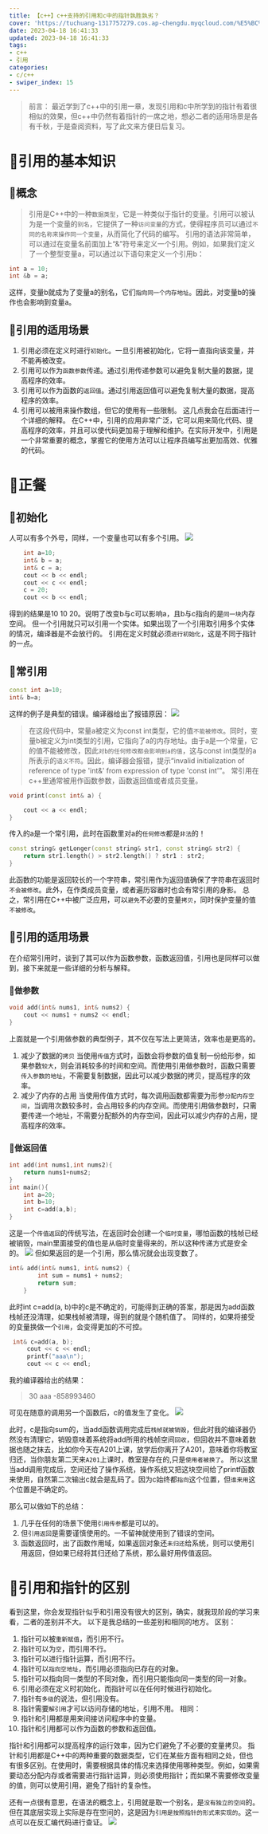 ```yaml
---
title: 【c++】c++支持的引用和c中的指针孰胜孰劣？
cover: 'https://tuchuang-1317757279.cos.ap-chengdu.myqcloud.com/%E5%BC%95%E7%94%A8-5.png'
date: 2023-04-18 16:41:33
updated: 2023-04-18 16:41:33
tags:
- c++
- 引用
categories:
- c/c++
- swiper_index: 15
---
```


> 前言： 最近学到了c++中的引用一章，发现引用和c中所学到的指针有着很相似的效果，但c++中仍然有着指针的一席之地，想必二者的适用场景是各有千秋，于是查阅资料，写了此文来方便日后复习。

# 🍐引用的基本知识
## 🍊概念
>引用是C++中的一种`数据类型`，它是一种类似于指针的变量。引用可以被认为是一个变量的`别名`，它提供了一种`访问变量`的方式，使得程序员可以通过`不同的名称来操作同一个变量`，从而简化了代码的编写。
引用的语法非常简单，可以通过在变量名前面加上“&”符号来定义一个引用。例如，如果我们定义了一个整型变量a，可以通过以下语句来定义一个引用b：

```c++
int a = 10;
int &b = a;
```

这样，变量b就成为了变量a的别名，它们`指向同一个内存地址`。因此，对变量b的操作也会影响到变量a。

## 🍅引用的适用场景

1. 引用必须在定义时进行`初始化`。一旦引用被初始化，它将一直指向该变量，并不能再被改变。
2. 引用可以作为`函数参数`传递。通过引用传递参数可以避免复制大量的数据，提高程序的效率。
3. 引用可以作为函数的`返回值`。通过引用返回值可以避免复制大量的数据，提高程序的效率。
4. 引用可以被用来操作数组，但它的使用有一些限制。
这几点我会在后面进行一个详细的解释。
在C++中，引用的应用非常广泛，它可以用来简化代码、提高程序的效率，并且可以使代码更加易于理解和维护。在实际开发中，引用是一个非常重要的概念，掌握它的使用方法可以让程序员编写出更加高效、优雅的代码。

# 🍑正餐
## 🥑初始化
人可以有多个外号，同样，一个变量也可以有多个引用。
<img src='https://tuchuang-1317757279.cos.ap-chengdu.myqcloud.com/%E5%BC%95%E7%94%A8-1.png'>
```c++
    int a=10;
    int& b = a;
	int& c = a;
	cout << b << endl;
	cout << c << endl;
	c = 20;
	cout << b << endl;
```
得到的结果是10 10 20。说明了改变b与c可以影响a，且b与c指向的是`同一块`内存空间。
但一个引用就只可以引用一个实体。如果出现了一个引用取引用多个实体的情况，编译器是不会放行的。
引用在定义时就必须`进行初始化`，这是不同于指针的一点。

## 🍍常引用
```c++
const int a=10;
int& b=a;
```
这样的例子是典型的错误。编译器给出了报错原因：
<img src='https://tuchuang-1317757279.cos.ap-chengdu.myqcloud.com/%E5%BC%95%E7%94%A8-2.png'>
> 在这段代码中，常量a被定义为const int类型，它的值`不能被修改`。同时，变量b被定义为int类型的引用，它指向了a的内存地址。由于a是一个常量，它的值不能被修改，因此`对b的任何修改都会影响到a的值`，这与const int类型的a所表示的`语义不符`。因此，编译器会报错，提示“invalid initialization of reference of type 'int&' from expression of type 'const int'”。
常引用在c++里通常被用作函数参数，函数返回值或者成员变量。
```c++
void print(const int& a) {

	cout << a << endl;
}
```
传入的a是一个常引用，此时在函数里对a的`任何修改`都是`非法`的！
```c++
const string& getLonger(const string& str1, const string& str2) {
    return str1.length() > str2.length() ? str1 : str2;
}
```
此函数的功能是返回较长的一个字符串，常引用作为返回值确保了字符串在返回时`不会被修改`。此外，在作类成员变量，或者遍历容器时也会有常引用的身影。
总之，常引用在C++中被广泛应用，可以`避免`不必要的变量`拷贝`，同时保护变量的值`不被修改`。

## 🍇引用的适用场景
在介绍常引用时，谈到了其可以作为函数参数，函数返回值，引用也是同样可以做到，接下来就是一些详细的分析与解释。
### 🌰做参数
```c++
void add(int& nums1, int& nums2) {
	cout << nums1 + nums2 << endl;
}
```
上面就是一个引用做参数的典型例子，其不仅在写法上更简洁，效率也是更高的。

1. 减少了数据的`拷贝`
当使用`传值`方式时，函数会将参数的值复制一份给形参，如果参数`较大`，则会消耗较多的时间和空间。而使用引用做参数时，函数只需要`传入参数的地址`，不需要复制数据，因此可以减少数据的拷贝，提高程序的效率。
2. 减少了内存的占用
当使用传值方式时，每次调用函数都需要为形参`分配内存空间`，当调用次数较多时，会占用较多的内存空间。而使用引用做参数时，只需要传递一个地址，不需要分配额外的内存空间，因此可以减少内存的占用，提高程序的效率。
### 🥐做返回值
```c++
int add(int nums1,int nums2){
    return nums1+nums2;
}
int main(){
    int a=20;
    int b=10;
    int c=add(a,b);
}
```
这是一个`传值返回`的传统写法，在返回时会创建一个`临时变量`，哪怕函数的栈帧已经被销毁，main里面接受的值也是从临时变量得来的，所以这种传递方式是安全的。
<img src='https://tuchuang-1317757279.cos.ap-chengdu.myqcloud.com/%E5%BC%95%E7%94%A8-3.png'>
但如果返回的是一个引用，那么情况就会出现变数了。
```c++
int& add(int& nums1, int& nums2) {
		int sum = nums1 + nums2;
		return sum;
	}
```
此时int c=add(a, b)中的c是不确定的，可能得到正确的答案，那是因为add函数栈帧还没清理，如果栈帧被清理，得到的就是个随机值了。
同样的，如果将接受的变量换做一个`引用`，会变得更加的不可控。
```c++
 int& c=add(a, b);
	 cout << c << endl;
	 printf("aaa\n");
	 cout << c << endl;
```
我的编译器给出的结果：
> 30
aaa
-858993460

可见在随意的调用另一个函数后，c的值发生了变化。
<img src='https://tuchuang-1317757279.cos.ap-chengdu.myqcloud.com/%E5%BC%95%E7%94%A8-4.png'>

此时，c是指向sum的，当add函数调用完成后`栈帧就被销毁`，但此时我的编译器仍然没有清理它，销毁意味着系统将add所用的栈帧空间`回收`，但回收并不意味着数据也随之抹去，比如你今天在A201上课，放学后你离开了A201，意味着你将教室归还，当你朋友第二天来`A201`上课时，教室是存在的,只是`使用者被换了`。
所以这里当add调用完成后，空间还给了操作系统，操作系统又把这块空间给了printf函数来使用，自然第二次输出c就会是乱码了。因为c始终都`指向`这个位置，但`谁来用`这个位置是不确定的。

那么可以做如下的总结：
1. 几乎在任何的场景下使用`引用传参`都是可以的。
2. 但`引用返回`是需要谨慎使用的。一不留神就使用到了错误的空间。
3. 函数返回时，出了函数作用域，如果返回对象还`未归还`给系统，则可以使用引用返回，但如果已经将其归还给了系统，那么最好用传值返回。


# 🌽引用和指针的区别

看到这里，你会发现指针似乎和引用没有很大的区别，确实，就我现阶段的学习来看，二者的差别并不大。
以下是我总结的一些差别和相同的地方。
区别：
1. 指针可以被`重新赋值`，而引用不行。
2. 指针可以为`空`，而引用不行。
3. 指针可以进行指针运算，而引用不行。
4. 指针可以`指向空地址`，而引用必须指向已存在的对象。
5. 指针可以指向同一类型的不同对象，而引用只能指向同一类型的同一对象。
6. 引用必须在定义时初始化，而指针可以在任何时候进行初始化。
7. 指针有`多级`的说法，但引用没有。
8. 指针需要`解引用`才可以访问存储的地址，引用不用。
相同：
1. 指针和引用都是用来间接访问程序中的变量。
2. 指针和引用都可以作为函数的参数和返回值。

指针和引用都可以提高程序的运行效率，因为它们避免了不必要的变量拷贝。
指针和引用都是C++中的两种重要的数据类型，它们在某些方面有相同之处，但也有很多区别。在使用时，需要根据具体的情况来选择使用哪种类型。例如，如果需要动态分配内存或者需要进行指针运算，则必须使用指针；而如果不需要修改变量的值，则可以使用引用，避免了指针的复杂性。

还有一点很有意思，在语法的概念上，引用就是取一个别名，是`没有独立的空间`的。但在其底层实现上实际是存在空间的，这是因为`引用是按照指针的形式来实现的`。这一点可以在反汇编代码进行查证。
<img src='https://tuchuang-1317757279.cos.ap-chengdu.myqcloud.com/%E5%BC%95%E7%94%A8-5.png'>




